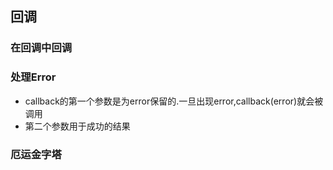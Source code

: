 ## 回调

### 在回调中回调

### 处理Error

- callback的第一个参数是为error保留的.一旦出现error,callback(error)就会被调用
- 第二个参数用于成功的结果

### 厄运金字塔

